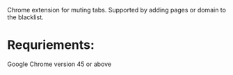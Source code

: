 Chrome extension for muting tabs.
Supported by adding pages or domain to the blacklist.

Requriements:
=============

Google Chrome version 45 or above
